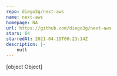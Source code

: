 ```yaml
---
repo: diego3g/next-aws
name: next-aws
homepage: NA
url: https://github.com/diego3g/next-aws
stars: 64
starredAt: 2021-04-19T00:23:14Z
description: |-
    null
---
```


[object Object]
